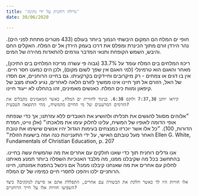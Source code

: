 ```yaml
---
title: 'גדילה רוחנית על ידי נתינה'
date: 30/06/2020

---
```


חופי ים המלח הם המקום היבשתי הנמוך ביותר בעולם (433 מטרים מתחת לפני הים). נהר הירדן זורם מתוך הכינרת ומפלס את דרכו בעמק הירדן אל ים המלח. האקלים החם והיבש, השמש הקופחת ותנאי המדבר גורמים להתאדות מהירה של המים.

ריכוז המלחים בים המלח עומד על 33.7% (גבוה פי עשרה מריכוז המלחים בים התיכון), מאחר והאגם הוא טרמינלי (למי האגם אין שפך לשום מקום), ולכן הים כמעט חסר חיים. אין בו דגים או צמחים - רק מיקרובים וחיידקים בקרקעיתו. גם בחיינו הרוחניים, אם חסדו של האל, הזורם אל תוך חיינו אינו ממשיך לזורם הלאה לאחרים, נגיע לאותו מצב של קיפאון ומוות כים המלח. כאנשים מאמינים, זהו בהחלט לא ייעוד חיינו.

`קיראו יוחנן 7:37,38 ולוקס 6:38. בניגוד לחוויית ים המלח, כאשר המאמינים מקבלים את הזרמים המרעננים של מי החיים מהמשיח, מהי התוצאה הטבעית?`

״אלוהים מסוגל להגשים את תכליתו ולהושיע את האובדים ללא עזרתנו; אך כדי שנפתח אופי הדומה לאופיו של המשיח, עלינו לחלוק עימו את מלאכתו״ (אלן ווייט, חמדת הדורות, 100). ״כל אלו אשר יוכרזו כמנצחים בעימות הגדול יהיו אנשים שישימו את טובת האחר מעל טובתם האישי, על ידי התעניינות כנה ועזה בישעות הזולת״  Ellen G. White, Fundamentals of Christian Education, p. 207

אנו גדלים רוחנית תוך כדי שאנו חולקים עם אחרים את מה שהמשיח עשה בחיינו. בהתחשב בכל מה שקיבלנו ממנו, מה מלבד האנוכיות השפלה ביותר תמנע מאיתנו לחלוק עם אחרים את מה שאנחנו קיבלנו ממנו? אם ניכשל בהפצת אמונתנו, חיינו הרוחניים ילכו ויהפכו לחסרי חיים כמימיו של ים המלח.

`אלו חוויות היו לך כאשר חלקת את הבשורה עם אחרים, התפללת אתם או סייעת לנזקקים? כיצד השפיעו חוויות אלו על חייך הרוחניים?`